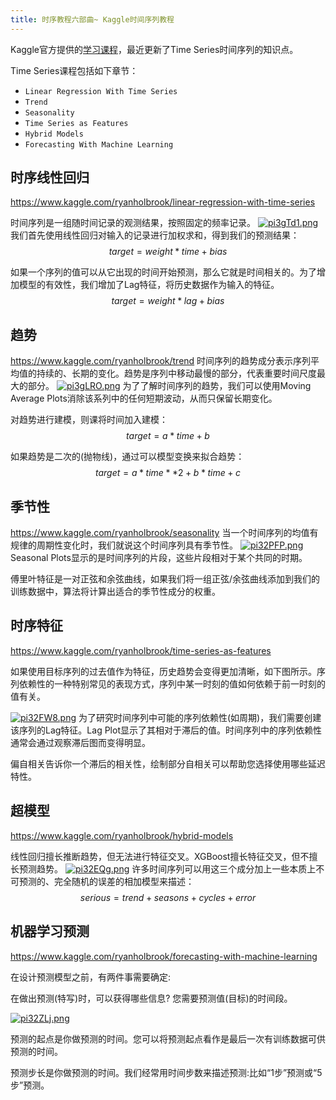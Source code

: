 ```yaml
---
title: 时序教程六部曲~ Kaggle时间序列教程
---
```


Kaggle官方提供的[学习课程](https://kaggle.com/learn)，最近更新了Time Series时间序列的知识点。

Time Series课程包括如下章节：

- `Linear Regression With Time Series`
- `Trend`
- `Seasonality`
- `Time Series as Features`
- `Hybrid Models`
- `Forecasting With Machine Learning`

## 时序线性回归
https://www.kaggle.com/ryanholbrook/linear-regression-with-time-series

时间序列是一组随时间记录的观测结果，按照固定的频率记录。
[![pi3gTd1.png](https://z1.ax1x.com/2023/11/09/pi3gTd1.png)](https://imgse.com/i/pi3gTd1)
我们首先使用线性回归对输入的记录进行加权求和，得到我们的预测结果：
$$
target = weight * time + bias
$$

如果一个序列的值可以从它出现的时间开始预测，那么它就是时间相关的。为了增加模型的有效性，我们增加了Lag特征，将历史数据作为输入的特征。
$$
target = weight * lag + bias
$$

## 趋势
https://www.kaggle.com/ryanholbrook/trend
时间序列的趋势成分表示序列平均值的持续的、长期的变化。趋势是序列中移动最慢的部分，代表重要时间尺度最大的部分。
[![pi3gLRO.png](https://z1.ax1x.com/2023/11/09/pi3gLRO.png)](https://imgse.com/i/pi3gLRO)
为了了解时间序列的趋势，我们可以使用Moving Average Plots消除该系列中的任何短期波动，从而只保留长期变化。

对趋势进行建模，则课将时间加入建模：
$$
target = a * time + b
$$

如果趋势是二次的(抛物线)，通过可以模型变换来拟合趋势：
$$
target = a * time ** 2 + b * time + c
$$

## 季节性
https://www.kaggle.com/ryanholbrook/seasonality
当一个时间序列的均值有规律的周期性变化时，我们就说这个时间序列具有季节性。
[![pi32PFP.png](https://z1.ax1x.com/2023/11/09/pi32PFP.png)](https://imgse.com/i/pi32PFP)
Seasonal Plots显示的是时间序列的片段，这些片段相对于某个共同的时期。

傅里叶特征是一对正弦和余弦曲线，如果我们将一组正弦/余弦曲线添加到我们的训练数据中，算法将计算出适合的季节性成分的权重。

## 时序特征
https://www.kaggle.com/ryanholbrook/time-series-as-features

如果使用目标序列的过去值作为特征，历史趋势会变得更加清晰，如下图所示。序列依赖性的一种特别常见的表现方式，序列中某一时刻的值如何依赖于前一时刻的值有关。

[![pi32FW8.png](https://z1.ax1x.com/2023/11/09/pi32FW8.png)](https://imgse.com/i/pi32FW8)
为了研究时间序列中可能的序列依赖性(如周期)，我们需要创建该序列的Lag特征。Lag Plot显示了其相对于滞后的值。时间序列中的序列依赖性通常会通过观察滞后图而变得明显。

偏自相关告诉你一个滞后的相关性，绘制部分自相关可以帮助您选择使用哪些延迟特性。


## 超模型
https://www.kaggle.com/ryanholbrook/hybrid-models

线性回归擅长推断趋势，但无法进行特征交叉。XGBoost擅长特征交叉，但不擅长预测趋势。
[![pi32EQg.png](https://z1.ax1x.com/2023/11/09/pi32EQg.png)](https://imgse.com/i/pi32EQg)
许多时间序列可以用这三个成分加上一些本质上不可预测的、完全随机的误差的相加模型来描述：
$$
serious = trend + seasons + cycles + error
$$

## 机器学习预测
https://www.kaggle.com/ryanholbrook/forecasting-with-machine-learning

在设计预测模型之前，有两件事需要确定:

在做出预测(特写)时，可以获得哪些信息?
您需要预测值(目标)的时间段。

[![pi32ZLj.png](https://z1.ax1x.com/2023/11/09/pi32ZLj.png)](https://imgse.com/i/pi32ZLj)

预测的起点是你做预测的时间。您可以将预测起点看作是最后一次有训练数据可供预测的时间。

预测步长是你做预测的时间。我们经常用时间步数来描述预测:比如“1步”预测或“5步”预测。